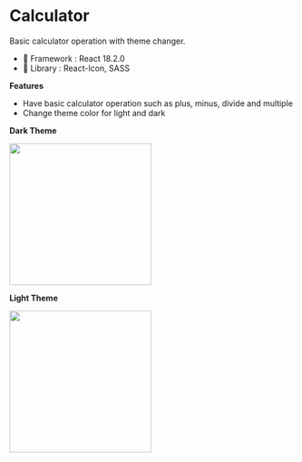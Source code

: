 # Calculator

Basic calculator operation with theme changer. 

- 🍞 Framework : React 18.2.0
- 🥪 Library : React-Icon, SASS

**Features**
- Have basic calculator operation such as plus, minus, divide and multiple
- Change theme color for light and dark

**Dark Theme**

<img src="" width="250px">

**Light Theme**

<img src="" width="250px">
